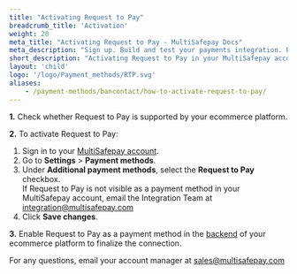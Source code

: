 ```yaml
---
title: "Activating Request to Pay"
breadcrumb_title: 'Activation'
weight: 20
meta_title: "Activating Request to Pay - MultiSafepay Docs"
meta_description: "Sign up. Build and test your payments integration. Explore our products and services. Use our API reference, SDKs, and wrappers. Get support."
short_description: "Activating Request to Pay in your MultiSafepay account"
layout: 'child'
logo: '/logo/Payment_methods/RTP.svg'
aliases: 
    - /payment-methods/bancontact/how-to-activate-request-to-pay/
---
```


**1.** Check whether Request to Pay is supported by your ecommerce platform.

**2.** To activate Request to Pay:

1. Sign in to your [MultiSafepay account](https://merchant.multisafepay.com).
2. Go to **Settings** > **Payment methods**.
3. Under **Additional payment methods**, select the **Request to Pay** checkbox.  
    If Request to Pay is not visible as a payment method in your MultiSafepay account, email the Integration Team at <integration@multisafepay.com>
3. Click **Save changes**.  

**3.** Enable Request to Pay as a payment method in the [backend](/getting-started/glossary/#backend) of your ecommerce platform to finalize the connection.

For any questions, email your account manager at <sales@multisafepay.com>
